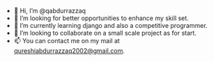 - 👋 Hi, I’m @qabdurrazzaq
- 👀 I’m looking for better opportunities to enhance my skill set.
- 🌱 I’m currently learning django and also a competitive programmer.
- 💞️ I’m looking to collaborate on a small scale project as for start.
- 📫 You can contact me on my mail at qureshiabdurrazzaq2002@gmail.com.

<!---
qabdurrazzaq/qabdurrazzaq is a ✨ special ✨ repository because its `README.md` (this file) appears on your GitHub profile.
You can click the Preview link to take a look at your changes.
--->
